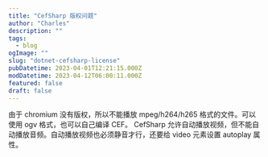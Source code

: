 ```yaml
---
title: "CefSharp 版权问题"
author: "Charles"
description: ""
tags:
  - blog
ogImage: ""
slug: "dotnet-cefsharp-license"
pubDatetime: 2023-04-01T12:21:15.000Z
modDatetime: 2023-04-12T06:00:11.000Z
featured: false
draft: false
---
```


由于 chromium 没有版权，所以不能播放 mpeg/h264/h265 格式的文件。可以使用 ogv 格式，也可以自己编译 CEF。
CefSharp 允许自动播放视频，但不能自动播放音频。自动播放视频也必须静音才行，还要给 video 元素设置 autoplay 属性。
